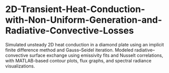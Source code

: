 # 2D-Transient-Heat-Conduction-with-Non-Uniform-Generation-and-Radiative-Convective-Losses
Simulated unsteady 2D heat conduction in a diamond plate using an implicit finite difference method and Gauss–Seidel iteration. Modeled radiative–convective surface exchange using emissivity fits and Nusselt correlations, with MATLAB-based contour plots, flux graphs, and spectral radiance visualizations.
